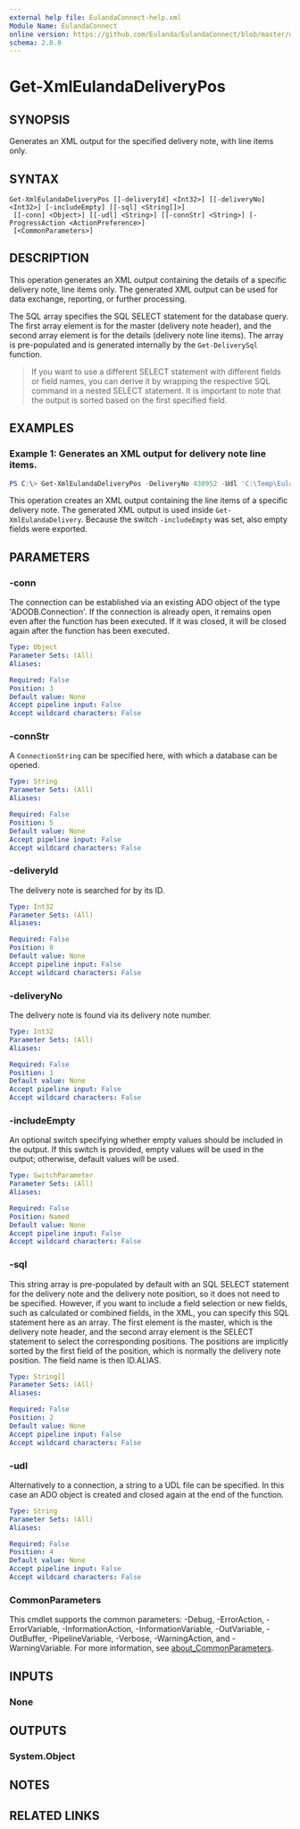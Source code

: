 ```yaml
---
external help file: EulandaConnect-help.xml
Module Name: EulandaConnect
online version: https://github.com/Eulanda/EulandaConnect/blob/master/docs/Get-XmlEulandaDeliveryPos.md
schema: 2.0.0
---
```


# Get-XmlEulandaDeliveryPos

## SYNOPSIS
Generates an XML output for the specified delivery note, with line items only.

## SYNTAX

```
Get-XmlEulandaDeliveryPos [[-deliveryId] <Int32>] [[-deliveryNo] <Int32>] [-includeEmpty] [[-sql] <String[]>]
 [[-conn] <Object>] [[-udl] <String>] [[-connStr] <String>] [-ProgressAction <ActionPreference>]
 [<CommonParameters>]
```

## DESCRIPTION
This operation generates an XML output containing the details of a specific delivery note, line items only. The generated XML output can be used for data exchange, reporting, or further processing.

The SQL array specifies the SQL SELECT statement for the database query. The first array element is for the master (delivery note header), and the second array element is for the details (delivery note line items). The array is pre-populated and is generated internally by the `Get-DeliverySql` function.

> If you want to use a different SELECT statement with different fields or field names, you can derive it by wrapping the respective SQL command in a nested SELECT statement. It is important to note that the output is sorted based on the first specified field.

## EXAMPLES

### Example 1: Generates an XML output for delivery note line items.
```powershell
PS C:\> Get-XmlEulandaDeliveryPos -DeliveryNo 430952 -Udl 'C:\Temp\Eulanda_1 JohnDoe.udl'
```

This operation creates an XML output containing the line items of a specific delivery note. The generated XML output is used inside `Get-XmlEulandaDelivery`. Because the switch `-includeEmpty` was set, also empty fields were exported.

## PARAMETERS

### -conn
The connection can be established via an existing ADO object of the type 'ADODB.Connection'. If the connection is already open, it remains open even after the function has been executed. If it was closed, it will be closed again after the function has been executed.

```yaml
Type: Object
Parameter Sets: (All)
Aliases:

Required: False
Position: 3
Default value: None
Accept pipeline input: False
Accept wildcard characters: False
```

### -connStr
A `ConnectionString` can be specified here, with which a database can be opened.

```yaml
Type: String
Parameter Sets: (All)
Aliases:

Required: False
Position: 5
Default value: None
Accept pipeline input: False
Accept wildcard characters: False
```

### -deliveryId
The delivery note is searched for by its ID.

```yaml
Type: Int32
Parameter Sets: (All)
Aliases:

Required: False
Position: 0
Default value: None
Accept pipeline input: False
Accept wildcard characters: False
```

### -deliveryNo
The delivery note is found via its delivery note number.

```yaml
Type: Int32
Parameter Sets: (All)
Aliases:

Required: False
Position: 1
Default value: None
Accept pipeline input: False
Accept wildcard characters: False
```

### -includeEmpty
An optional switch specifying whether empty values should be included in the output. If this switch is provided, empty values will be used in the output; otherwise, default values will be used.

```yaml
Type: SwitchParameter
Parameter Sets: (All)
Aliases:

Required: False
Position: Named
Default value: None
Accept pipeline input: False
Accept wildcard characters: False
```

### -sql
This string array is pre-populated by default with an SQL SELECT statement for the delivery note and the delivery note position, so it does not need to be specified. However, if you want to include a field selection or new fields, such as calculated or combined fields, in the XML, you can specify this SQL statement here as an array. The first element is the master, which is the delivery note header, and the second array element is the SELECT statement to select the corresponding positions. The positions are implicitly sorted by the first field of the position, which is normally the delivery note position. The field name is then ID.ALIAS.

```yaml
Type: String[]
Parameter Sets: (All)
Aliases:

Required: False
Position: 2
Default value: None
Accept pipeline input: False
Accept wildcard characters: False
```

### -udl
Alternatively to a connection, a string to a UDL file can be specified. In this case an ADO object is created and closed again at the end of the function.

```yaml
Type: String
Parameter Sets: (All)
Aliases:

Required: False
Position: 4
Default value: None
Accept pipeline input: False
Accept wildcard characters: False
```


### CommonParameters
This cmdlet supports the common parameters: -Debug, -ErrorAction, -ErrorVariable, -InformationAction, -InformationVariable, -OutVariable, -OutBuffer, -PipelineVariable, -Verbose, -WarningAction, and -WarningVariable. For more information, see [about_CommonParameters](http://go.microsoft.com/fwlink/?LinkID=113216).

## INPUTS

### None

## OUTPUTS

### System.Object
## NOTES

## RELATED LINKS

